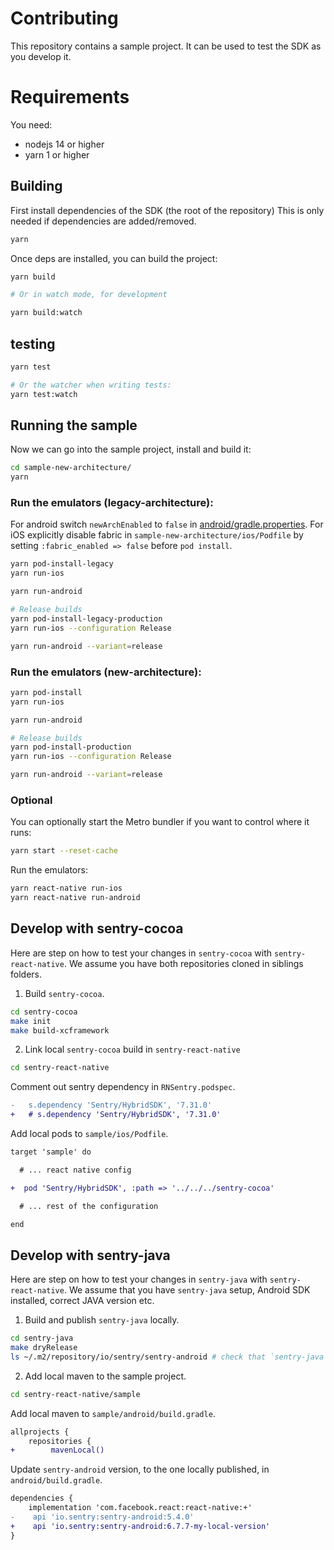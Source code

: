 # Contributing

This repository contains a sample project. It can be used to test the SDK as you develop it.

# Requirements

You need:

- nodejs 14 or higher
- yarn 1 or higher

## Building

First install dependencies of the SDK (the root of the repository)
This is only needed if dependencies are added/removed.

```sh
yarn
```

Once deps are installed, you can build the project:

```sh
yarn build

# Or in watch mode, for development

yarn build:watch
```

## testing

```sh
yarn test

# Or the watcher when writing tests:
yarn test:watch
```

## Running the sample

Now we can go into the sample project, install and build it:

```sh
cd sample-new-architecture/
yarn
```

### Run the emulators (legacy-architecture):

For android switch `newArchEnabled` to `false` in [android/gradle.properties](https://github.com/getsentry/sentry-react-native/blob/c95aa21497ca93aaaaf0b44d170dc39dc7bcf660/sample-new-architecture/android/gradle.properties#L40). For iOS explicitly disable fabric in `sample-new-architecture/ios/Podfile` by setting `:fabric_enabled => false` before `pod install`.

```sh
yarn pod-install-legacy
yarn run-ios

yarn run-android

# Release builds
yarn pod-install-legacy-production
yarn run-ios --configuration Release

yarn run-android --variant=release
```

### Run the emulators (new-architecture):
```sh
yarn pod-install
yarn run-ios

yarn run-android

# Release builds
yarn pod-install-production
yarn run-ios --configuration Release

yarn run-android --variant=release
```

### Optional
You can optionally start the Metro bundler if you want to control where it runs:

```sh
yarn start --reset-cache
```

Run the emulators:

```sh
yarn react-native run-ios
yarn react-native run-android
```

## Develop with sentry-cocoa

Here are step on how to test your changes in `sentry-cocoa` with `sentry-react-native`. We assume you have both repositories cloned in siblings folders.

1. Build `sentry-cocoa`.

```sh
cd sentry-cocoa
make init
make build-xcframework
```

2. Link local `sentry-cocoa` build in `sentry-react-native`

```sh
cd sentry-react-native
```

Comment out sentry dependency in `RNSentry.podspec`.

```diff
-   s.dependency 'Sentry/HybridSDK', '7.31.0'
+   # s.dependency 'Sentry/HybridSDK', '7.31.0'
```

Add local pods to `sample/ios/Podfile`.

```diff
target 'sample' do

  # ... react native config

+  pod 'Sentry/HybridSDK', :path => '../../../sentry-cocoa'

  # ... rest of the configuration

end
```

## Develop with sentry-java

Here are step on how to test your changes in `sentry-java` with `sentry-react-native`. We assume that you have `sentry-java` setup, Android SDK installed, correct JAVA version etc.

1. Build and publish `sentry-java` locally.

```sh
cd sentry-java
make dryRelease
ls ~/.m2/repository/io/sentry/sentry-android # check that `sentry-java` was published
```

2. Add local maven to the sample project.

```sh
cd sentry-react-native/sample
```

Add local maven to `sample/android/build.gradle`.

```diff
allprojects {
    repositories {
+        mavenLocal()
```

Update `sentry-android` version, to the one locally published, in `android/build.gradle`.

```diff
dependencies {
    implementation 'com.facebook.react:react-native:+'
-    api 'io.sentry:sentry-android:5.4.0'
+    api 'io.sentry:sentry-android:6.7.7-my-local-version'
}
```
